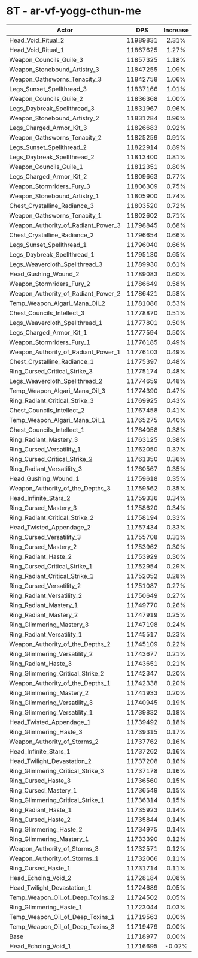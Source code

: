 # 8T - ar-vf-yogg-cthun-me
| Actor | DPS | Increase |
|---|:---:|:---:|
|Head_Void_Ritual_2|11989831|2.31%|
|Head_Void_Ritual_1|11867625|1.27%|
|Weapon_Councils_Guile_3|11857325|1.18%|
|Weapon_Stonebound_Artistry_3|11847255|1.09%|
|Weapon_Oathsworns_Tenacity_3|11842758|1.06%|
|Legs_Sunset_Spellthread_3|11837166|1.01%|
|Weapon_Councils_Guile_2|11836368|1.00%|
|Legs_Daybreak_Spellthread_3|11831967|0.96%|
|Weapon_Stonebound_Artistry_2|11831284|0.96%|
|Legs_Charged_Armor_Kit_3|11826683|0.92%|
|Weapon_Oathsworns_Tenacity_2|11825259|0.91%|
|Legs_Sunset_Spellthread_2|11822914|0.89%|
|Legs_Daybreak_Spellthread_2|11813400|0.81%|
|Weapon_Councils_Guile_1|11812351|0.80%|
|Legs_Charged_Armor_Kit_2|11809663|0.77%|
|Weapon_Stormriders_Fury_3|11806309|0.75%|
|Weapon_Stonebound_Artistry_1|11805900|0.74%|
|Chest_Crystalline_Radiance_3|11803520|0.72%|
|Weapon_Oathsworns_Tenacity_1|11802602|0.71%|
|Weapon_Authority_of_Radiant_Power_3|11798845|0.68%|
|Chest_Crystalline_Radiance_2|11796654|0.66%|
|Legs_Sunset_Spellthread_1|11796040|0.66%|
|Legs_Daybreak_Spellthread_1|11795130|0.65%|
|Legs_Weavercloth_Spellthread_3|11789930|0.61%|
|Head_Gushing_Wound_2|11789083|0.60%|
|Weapon_Stormriders_Fury_2|11786649|0.58%|
|Weapon_Authority_of_Radiant_Power_2|11786421|0.58%|
|Temp_Weapon_Algari_Mana_Oil_2|11781086|0.53%|
|Chest_Councils_Intellect_3|11778870|0.51%|
|Legs_Weavercloth_Spellthread_1|11777801|0.50%|
|Legs_Charged_Armor_Kit_1|11777594|0.50%|
|Weapon_Stormriders_Fury_1|11776185|0.49%|
|Weapon_Authority_of_Radiant_Power_1|11776103|0.49%|
|Chest_Crystalline_Radiance_1|11775397|0.48%|
|Ring_Cursed_Critical_Strike_3|11775174|0.48%|
|Legs_Weavercloth_Spellthread_2|11774659|0.48%|
|Temp_Weapon_Algari_Mana_Oil_3|11774390|0.47%|
|Ring_Radiant_Critical_Strike_3|11769925|0.43%|
|Chest_Councils_Intellect_2|11767458|0.41%|
|Temp_Weapon_Algari_Mana_Oil_1|11765275|0.40%|
|Chest_Councils_Intellect_1|11764058|0.38%|
|Ring_Radiant_Mastery_3|11763125|0.38%|
|Ring_Cursed_Versatility_1|11762050|0.37%|
|Ring_Cursed_Critical_Strike_2|11761350|0.36%|
|Ring_Radiant_Versatility_3|11760567|0.35%|
|Head_Gushing_Wound_1|11759618|0.35%|
|Weapon_Authority_of_the_Depths_3|11759562|0.35%|
|Head_Infinite_Stars_2|11759336|0.34%|
|Ring_Cursed_Mastery_3|11758620|0.34%|
|Ring_Radiant_Critical_Strike_2|11758194|0.33%|
|Head_Twisted_Appendage_2|11757434|0.33%|
|Ring_Cursed_Versatility_3|11755708|0.31%|
|Ring_Cursed_Mastery_2|11753962|0.30%|
|Ring_Radiant_Haste_2|11753929|0.30%|
|Ring_Cursed_Critical_Strike_1|11752954|0.29%|
|Ring_Radiant_Critical_Strike_1|11752052|0.28%|
|Ring_Cursed_Versatility_2|11751087|0.27%|
|Ring_Radiant_Versatility_2|11750649|0.27%|
|Ring_Radiant_Mastery_1|11749770|0.26%|
|Ring_Radiant_Mastery_2|11747919|0.25%|
|Ring_Glimmering_Mastery_3|11747198|0.24%|
|Ring_Radiant_Versatility_1|11745517|0.23%|
|Weapon_Authority_of_the_Depths_2|11745109|0.22%|
|Ring_Glimmering_Versatility_2|11743677|0.21%|
|Ring_Radiant_Haste_3|11743651|0.21%|
|Ring_Glimmering_Critical_Strike_2|11742347|0.20%|
|Weapon_Authority_of_the_Depths_1|11742338|0.20%|
|Ring_Glimmering_Mastery_2|11741933|0.20%|
|Ring_Glimmering_Versatility_3|11740945|0.19%|
|Ring_Glimmering_Versatility_1|11739832|0.18%|
|Head_Twisted_Appendage_1|11739492|0.18%|
|Ring_Glimmering_Haste_3|11739315|0.17%|
|Weapon_Authority_of_Storms_2|11737762|0.16%|
|Head_Infinite_Stars_1|11737262|0.16%|
|Head_Twilight_Devastation_2|11737208|0.16%|
|Ring_Glimmering_Critical_Strike_3|11737178|0.16%|
|Ring_Cursed_Haste_3|11736560|0.15%|
|Ring_Cursed_Mastery_1|11736549|0.15%|
|Ring_Glimmering_Critical_Strike_1|11736314|0.15%|
|Ring_Radiant_Haste_1|11735923|0.14%|
|Ring_Cursed_Haste_2|11735844|0.14%|
|Ring_Glimmering_Haste_2|11734975|0.14%|
|Ring_Glimmering_Mastery_1|11733390|0.12%|
|Weapon_Authority_of_Storms_3|11732571|0.12%|
|Weapon_Authority_of_Storms_1|11732066|0.11%|
|Ring_Cursed_Haste_1|11731714|0.11%|
|Head_Echoing_Void_2|11728184|0.08%|
|Head_Twilight_Devastation_1|11724689|0.05%|
|Temp_Weapon_Oil_of_Deep_Toxins_2|11724502|0.05%|
|Ring_Glimmering_Haste_1|11723044|0.03%|
|Temp_Weapon_Oil_of_Deep_Toxins_1|11719563|0.00%|
|Temp_Weapon_Oil_of_Deep_Toxins_3|11719479|0.00%|
|Base|11718977|0.00%|
|Head_Echoing_Void_1|11716695|-0.02%|
